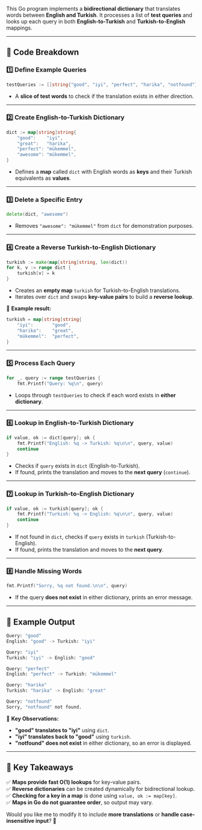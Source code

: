 This Go program implements a **bidirectional dictionary** that translates words between **English and Turkish**. It processes a list of **test queries** and looks up each query in both **English-to-Turkish** and **Turkish-to-English** mappings.

---

## **🔹 Code Breakdown**
### **1️⃣ Define Example Queries**
```go
testQueries := []string{"good", "iyi", "perfect", "harika", "notfound"}
```
- A **slice of test words** to check if the translation exists in either direction.

---

### **2️⃣ Create English-to-Turkish Dictionary**
```go
dict := map[string]string{
    "good":    "iyi",
    "great":   "harika",
    "perfect": "mükemmel",
    "awesome": "mükemmel",
}
```
- Defines a **map** called `dict` with English words as **keys** and their Turkish equivalents as **values**.

---

### **3️⃣ Delete a Specific Entry**
```go
delete(dict, "awesome")
```
- Removes `"awesome": "mükemmel"` from `dict` for demonstration purposes.

---

### **4️⃣ Create a Reverse Turkish-to-English Dictionary**
```go
turkish := make(map[string]string, len(dict))
for k, v := range dict {
    turkish[v] = k
}
```
- Creates an **empty map** `turkish` for Turkish-to-English translations.
- Iterates over `dict` and swaps **key-value pairs** to build a **reverse lookup**.

🔹 **Example result:**  
```go
turkish = map[string]string{
    "iyi":       "good",
    "harika":    "great",
    "mükemmel":  "perfect",
}
```

---

### **5️⃣ Process Each Query**
```go
for _, query := range testQueries {
    fmt.Printf("Query: %q\n", query)
```
- Loops through `testQueries` to check if each word exists in **either dictionary**.

---

### **6️⃣ Lookup in English-to-Turkish Dictionary**
```go
if value, ok := dict[query]; ok {
    fmt.Printf("English: %q -> Turkish: %q\n\n", query, value)
    continue
}
```
- Checks if `query` exists in `dict` (English-to-Turkish).
- If found, prints the translation and moves to the **next query** (`continue`).

---

### **7️⃣ Lookup in Turkish-to-English Dictionary**
```go
if value, ok := turkish[query]; ok {
    fmt.Printf("Turkish: %q -> English: %q\n\n", query, value)
    continue
}
```
- If not found in `dict`, checks if `query` exists in `turkish` (Turkish-to-English).
- If found, prints the translation and moves to the **next query**.

---

### **8️⃣ Handle Missing Words**
```go
fmt.Printf("Sorry, %q not found.\n\n", query)
```
- If the query **does not exist** in either dictionary, prints an error message.

---

## **🔹 Example Output**
```bash
Query: "good"
English: "good" -> Turkish: "iyi"

Query: "iyi"
Turkish: "iyi" -> English: "good"

Query: "perfect"
English: "perfect" -> Turkish: "mükemmel"

Query: "harika"
Turkish: "harika" -> English: "great"

Query: "notfound"
Sorry, "notfound" not found.
```
🔹 **Key Observations:**
- **"good" translates to "iyi"** using `dict`.
- **"iyi" translates back to "good"** using `turkish`.
- **"notfound" does not exist** in either dictionary, so an error is displayed.

---

## **🔹 Key Takeaways**
✅ **Maps provide fast O(1) lookups** for key-value pairs.  
✅ **Reverse dictionaries** can be created dynamically for bidirectional lookup.  
✅ **Checking for a key in a map** is done using `value, ok := map[key]`.  
✅ **Maps in Go do not guarantee order**, so output may vary.  

Would you like me to modify it to include **more translations** or **handle case-insensitive input**? 🚀